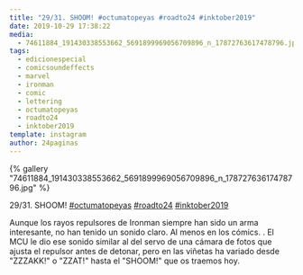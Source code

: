 ```yaml
---
title: "29/31. SHOOM! #octumatopeyas #roadto24 #inktober2019"
date: 2019-10-29 17:38:22
media: 
  - 74611884_191430338553662_5691899969056709896_n_17872763617478796.jpg
tags: 
  - edicionespecial
  - comicsoundeffects
  - marvel
  - ironman
  - comic
  - lettering
  - octumatopeyas
  - roadto24
  - inktober2019
template: instagram
author: 24paginas
---
```


{% gallery "74611884_191430338553662_5691899969056709896_n_17872763617478796.jpg" %}

29/31. SHOOM! [#octumatopeyas](/tags/octumatopeyas) [#roadto24](/tags/roadto24) [#inktober2019](/tags/inktober2019)

Aunque los rayos repulsores de Ironman siempre han sido un arma interesante, no han tenido un sonido claro. Al menos en los cómics. .
El MCU le dio ese sonido similar al del servo de una cámara de fotos que ajusta el repulsor antes de detonar, pero en las viñetas ha variado desde "ZZZAKK!" o "ZZAT!" hasta el "SHOOM!" que os traemos hoy.
